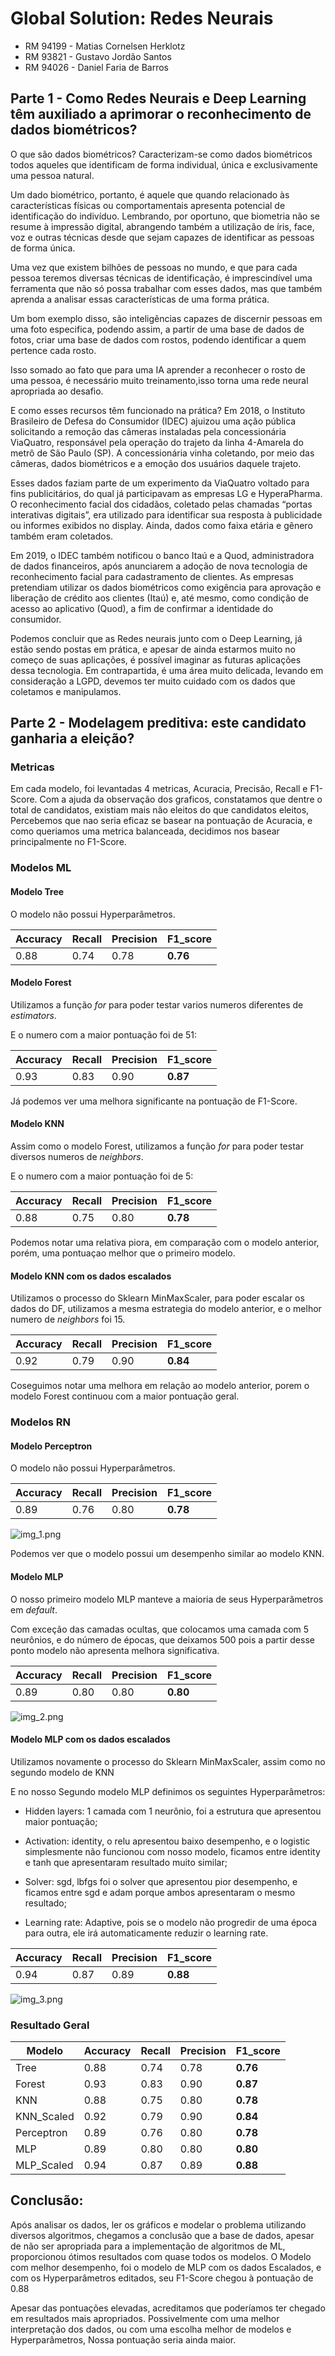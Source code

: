 # **Global Solution:** Redes Neurais

- RM 94199 - Matias Cornelsen Herklotz
- RM 93821 - Gustavo Jordão Santos
- RM 94026 - Daniel Faria de Barros


## **Parte 1** - Como Redes Neurais e Deep Learning têm auxiliado a aprimorar o reconhecimento de dados biométricos?

O que são dados biométricos?
Caracterizam-se como dados biométricos todos aqueles que identificam de forma individual, única e exclusivamente uma 
pessoa natural. 

Um dado biométrico, portanto, é aquele que quando relacionado às características físicas ou comportamentais apresenta 
potencial de identificação do indivíduo. Lembrando, por oportuno, que biometria não se resume à impressão digital, 
abrangendo também a utilização de íris, face, voz e outras técnicas desde que sejam capazes de identificar as pessoas 
de forma única.

Uma vez que existem bilhões de pessoas no mundo, e que para cada pessoa teremos diversas técnicas de identificação,
é imprescindível uma ferramenta que não só possa trabalhar com esses dados, mas que também aprenda a analisar essas características
de uma forma prática.

Um bom exemplo disso, são inteligências capazes de discernir pessoas em uma foto especifica, podendo assim, a partir de 
uma base de dados de fotos, criar uma base de dados com rostos, podendo identificar a quem pertence cada rosto.

Isso somado ao fato que para uma IA aprender a reconhecer o rosto de uma pessoa, é necessário 
muito treinamento,isso torna uma rede neural apropriada ao desafio.

E como esses recursos têm funcionado na prática? Em 2018, o Instituto Brasileiro de Defesa do Consumidor (IDEC) ajuizou uma ação pública solicitando a remoção das câmeras 
instaladas pela concessionária ViaQuatro, responsável pela operação do trajeto da linha 4-Amarela do metrô de São Paulo (SP).
A concessionária vinha coletando, por meio das câmeras, dados biométricos e a emoção dos usuários daquele trajeto.

Esses dados faziam parte de um experimento da ViaQuatro voltado para fins publicitários, do qual já participavam as 
empresas LG e HyperaPharma. O reconhecimento facial dos cidadãos, coletado pelas chamadas “portas interativas digitais”,
era utilizado para identificar sua resposta à publicidade ou informes exibidos no display. Ainda, dados como faixa 
etária e gênero também eram coletados.

Em 2019, o IDEC também notificou o banco Itaú e a Quod, administradora de dados financeiros, após anunciarem a adoção 
de nova tecnologia de reconhecimento facial para cadastramento de clientes. As empresas pretendiam utilizar os dados 
biométricos como exigência para aprovação e liberação de crédito aos clientes (Itaú) e, até mesmo, como condição de 
acesso ao aplicativo (Quod), a fim de confirmar a identidade do consumidor.

Podemos concluir que as Redes neurais junto com o Deep Learning, já estão sendo postas em prática,
e apesar de ainda estarmos muito no começo de suas aplicações, é possível imaginar as futuras aplicações dessa tecnologia.
Em contrapartida, é uma área muito delicada, levando em consideração a LGPD, devemos ter muito cuidado com os dados que coletamos e manipulamos.




## **Parte 2** - Modelagem preditiva: este candidato ganharia a eleição? 

### Metricas
Em cada modelo, foi levantadas 4 metricas, Acuracia, Precisão, Recall e F1-Score. Com a ajuda da observação
dos graficos, constatamos que dentre o total de candidatos, existiam mais não eleitos do que candidatos eleitos, Percebemos que nao seria
eficaz se basear na pontuação de Acuracia, e como queriamos uma metrica balanceada, decidimos nos basear principalmente
no F1-Score.



### Modelos ML
#### Modelo Tree
O modelo não possui Hyperparâmetros.

| Accuracy | Recall | Precision | **F1_score** |
|----------|--------|-----------|--------------|
|  0.88    | 0.74   | 0.78      | **0.76**     |



#### Modelo Forest
Utilizamos a função *for* para poder testar varios numeros diferentes de *estimators*.

E o numero com a maior pontuação foi de 51:

| Accuracy | Recall | Precision  | **F1_score** |
|----------|--------|------------|--------------|
| 0.93     | 0.83   | 0.90       | **0.87**     |

Já podemos ver uma melhora significante na pontuação de F1-Score.



#### Modelo KNN

Assim como o modelo Forest, utilizamos a função *for* para poder testar diversos numeros de *neighbors*.

E o numero com a maior pontuação foi de 5:

| Accuracy | Recall | Precision  | **F1_score** |
|----------|--------|------------|--------------|
| 0.88   | 0.75  | 0.80       | **0.78**     |

Podemos notar uma relativa piora, em comparação com o modelo anterior, 
porém, uma pontuaçao melhor que o primeiro modelo.



#### Modelo KNN com os dados escalados

Utilizamos o processo do Sklearn MinMaxScaler, para poder escalar os dados do DF, utilizamos a mesma
estrategia do modelo anterior, e o melhor numero de *neighbors* foi 15.

| Accuracy | Recall | Precision | **F1_score** |
|----------|--------|-----------|--------------|
| 0.92     | 0.79   | 0.90      | **0.84**     |

Coseguimos notar uma melhora em relação ao modelo anterior, porem o modelo Forest 
continuou com a maior pontuação geral.



### Modelos RN

#### Modelo Perceptron

O modelo não possui Hyperparâmetros.

| Accuracy | Recall | Precision | **F1_score** |
|----------|--------|-----------|--------------|
| 0.89     | 0.76   | 0.80      | **0.78**     |

![img_1.png](img_1.png)

Podemos ver que o modelo possui um desempenho similar ao modelo KNN.



#### Modelo MLP

O nosso primeiro modelo MLP manteve a maioria de seus Hyperparâmetros em *default*.

Com exceção das camadas ocultas, que colocamos uma camada com 5 neurônios, e do número de épocas,
que deixamos 500 pois a partir desse ponto modelo não apresenta melhora significativa.



| Accuracy | Recall | Precision | **F1_score** |
|----------|--------|-----------|--------------|
| 0.89     | 0.80   | 0.80      | **0.80**     |

![img_2.png](img_2.png)



#### Modelo MLP com os dados escalados

Utilizamos novamente o processo do Sklearn MinMaxScaler, assim como no segundo modelo de KNN

E no nosso Segundo modelo MLP definimos os seguintes Hyperparâmetros:

- Hidden layers:  1 camada com 1 neurônio, foi a estrutura que apresentou maior pontuação;

- Activation: identity, o relu apresentou baixo desempenho, e o logistic simplesmente não funcionou com nosso modelo,
ficamos entre identity e tanh que apresentaram resultado muito similar;
- Solver: sgd, lbfgs foi o solver que apresentou pior desempenho, e ficamos entre sgd e adam porque ambos apresentaram 
o mesmo resultado;
- Learning rate: Adaptive, pois se o modelo não progredir de uma época para outra, ele irá automaticamente reduzir o learning rate.





| Accuracy | Recall | Precision | **F1_score** |
|----------|--------|-----------|--------------|
| 0.94     | 0.87   | 0.89      | **0.88**     |


![img_3.png](img_3.png)



### Resultado Geral


| Modelo     | Accuracy | Recall | Precision | **F1_score** |
|------------|----------|--------|-----------|--------------|
| Tree       | 0.88     | 0.74   | 0.78      | **0.76**     |
| Forest     | 0.93     | 0.83   | 0.90      | **0.87**     |
| KNN        | 0.88     | 0.75   | 0.80      | **0.78**     |
| KNN_Scaled | 0.92     | 0.79   | 0.90      | **0.84**     |
| Perceptron | 0.89     | 0.76   | 0.80      | **0.78**     | 
| MLP        | 0.89     | 0.80   | 0.80      | **0.80**     |  
| MLP_Scaled | 0.94     | 0.87   | 0.89      | **0.88**     |       



## Conclusão:

Após analisar os dados, ler os gráficos e modelar o problema utilizando diversos algoritmos, chegamos
a conclusão que a base de dados, apesar de não ser apropriada para a implementação de algoritmos de ML,
proporcionou ótimos resultados com quase todos os modelos. O Modelo com melhor desempenho, foi o modelo de MLP com os 
dados Escalados, e com os Hyperparâmetros editados, seu F1-Score chegou à pontuação de 0.88 

Apesar das pontuações elevadas, acreditamos que poderíamos ter chegado em resultados mais apropriados.
Possivelmente com uma melhor interpretação dos dados, ou com uma escolha melhor de modelos e Hyperparâmetros,
Nossa pontuação seria ainda maior.

